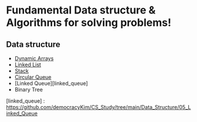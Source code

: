 # Fundamental Data structure & Algorithms for solving problems!
## Data structure
- [Dynamic Arrays][dymanic_arrays]
- [Linked List][linked_list]
- [Stack][stack]
- [Circular Queue][queue]
- [Linked Queue][linked_queue]
- Binary Tree

[dymanic_arrays]:https://github.com/democracyKim/CS_Study/tree/main/Data_Structure/01_Dynamic_Arrays
[linked_list]:https://github.com/democracyKim/CS_Study/tree/main/Data_Structure/02_Linked_List
[stack]:https://github.com/democracyKim/CS_Study/tree/main/Data_Structure/03_Stack
[queue]: https://github.com/democracyKim/CS_Study/tree/main/Data_Structure/04_Circular_Queue
[linked_queue] : https://github.com/democracyKim/CS_Study/tree/main/Data_Structure/05_Linked_Queue